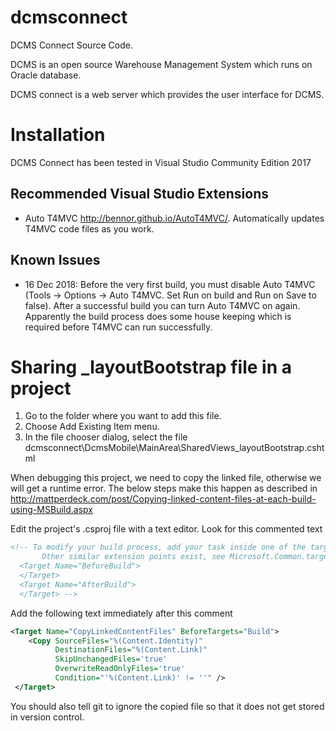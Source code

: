 dcmsconnect
===========

DCMS Connect Source Code.

DCMS is an open source Warehouse Management System which runs on Oracle database.

DCMS connect is a web server which provides
the user interface for DCMS.

# Installation
DCMS Connect has been tested in Visual Studio Community Edition 2017

## Recommended Visual Studio Extensions

* Auto T4MVC http://bennor.github.io/AutoT4MVC/. Automatically updates T4MVC code files as you work.

## Known Issues
* 16 Dec 2018: Before the very first build, you must disable Auto T4MVC (Tools -> Options -> Auto T4MVC. Set Run on build and 
Run on Save to false). After a successful build you can turn Auto T4MVC on again. Apparently the build process does some
house keeping which is required before T4MVC can run successfully.

# Sharing _layoutBootstrap file in a project
1. Go to the folder where you want to add this file.
2. Choose Add Existing Item menu.
3. In the file chooser dialog, select the file dcmsconnect\DcmsMobile\MainArea\SharedViews\_layoutBootstrap.cshtml

When debugging this project, we need to copy the linked file, otherwise we will get a runtime error. The below steps
make this happen as described in http://mattperdeck.com/post/Copying-linked-content-files-at-each-build-using-MSBuild.aspx

Edit the project's .csproj file with a text editor. Look for this commented text

````xml
<!-- To modify your build process, add your task inside one of the targets below and uncomment it. 
       Other similar extension points exist, see Microsoft.Common.targets.
  <Target Name="BeforeBuild">
  </Target>
  <Target Name="AfterBuild">
  </Target> -->
````
Add the following text immediately after this comment

````xml
<Target Name="CopyLinkedContentFiles" BeforeTargets="Build">
    <Copy SourceFiles="%(Content.Identity)" 
          DestinationFiles="%(Content.Link)" 
          SkipUnchangedFiles='true' 
          OverwriteReadOnlyFiles='true' 
          Condition="'%(Content.Link)' != ''" />
 </Target>
````

You should also tell git to ignore the copied file so that it does not get stored in version control.


